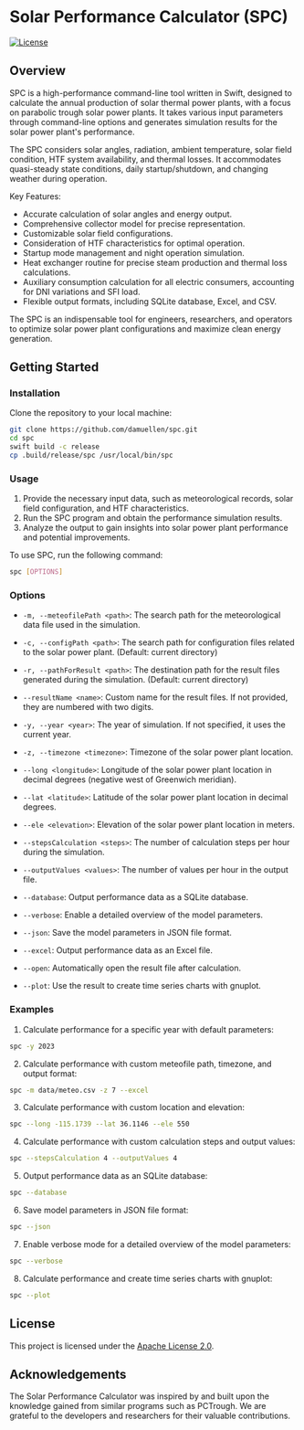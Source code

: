 # Solar Performance Calculator (SPC)
[![License](https://img.shields.io/badge/license-Apache%202.0-blue)](https://opensource.org/licenses/Apache-2.0)

## Overview

SPC is a high-performance command-line tool written in Swift, designed to calculate the annual production of solar thermal power plants, with a focus on parabolic trough solar power plants. It takes various input parameters through command-line options and generates simulation results for the solar power plant's performance.

The SPC considers solar angles, radiation, ambient temperature, solar field condition, HTF system availability, and thermal losses. It accommodates quasi-steady state conditions, daily startup/shutdown, and changing weather during operation.

Key Features:
- Accurate calculation of solar angles and energy output.
- Comprehensive collector model for precise representation.
- Customizable solar field configurations.
- Consideration of HTF characteristics for optimal operation.
- Startup mode management and night operation simulation.
- Heat exchanger routine for precise steam production and thermal loss calculations.
- Auxiliary consumption calculation for all electric consumers, accounting for DNI variations and SFI load.
- Flexible output formats, including SQLite database, Excel, and CSV.

The SPC is an indispensable tool for engineers, researchers, and operators to optimize solar power plant configurations and maximize clean energy generation.

## Getting Started

### Installation

Clone the repository to your local machine:

```bash
git clone https://github.com/damuellen/spc.git
cd spc
swift build -c release
cp .build/release/spc /usr/local/bin/spc
```

### Usage

1. Provide the necessary input data, such as meteorological records, solar field configuration, and HTF characteristics.
2. Run the SPC program and obtain the performance simulation results.
3. Analyze the output to gain insights into solar power plant performance and potential improvements.

To use SPC, run the following command:

```bash
spc [OPTIONS]
```

### Options

- `-m, --meteofilePath <path>`: The search path for the meteorological data file used in the simulation.

- `-c, --configPath <path>`: The search path for configuration files related to the solar power plant. (Default: current directory)

- `-r, --pathForResult <path>`: The destination path for the result files generated during the simulation. (Default: current directory)

- `--resultName <name>`: Custom name for the result files. If not provided, they are numbered with two digits.

- `-y, --year <year>`: The year of simulation. If not specified, it uses the current year.

- `-z, --timezone <timezone>`: Timezone of the solar power plant location.

- `--long <longitude>`: Longitude of the solar power plant location in decimal degrees (negative west of Greenwich meridian).

- `--lat <latitude>`: Latitude of the solar power plant location in decimal degrees.

- `--ele <elevation>`: Elevation of the solar power plant location in meters.

- `--stepsCalculation <steps>`: The number of calculation steps per hour during the simulation.

- `--outputValues <values>`: The number of values per hour in the output file.

- `--database`: Output performance data as a SQLite database.

- `--verbose`: Enable a detailed overview of the model parameters.

- `--json`: Save the model parameters in JSON file format.

- `--excel`: Output performance data as an Excel file.

- `--open`: Automatically open the result file after calculation.

- `--plot`: Use the result to create time series charts with gnuplot.

### Examples

1. Calculate performance for a specific year with default parameters:

```bash
spc -y 2023
```

2. Calculate performance with custom meteofile path, timezone, and output format:

```bash
spc -m data/meteo.csv -z 7 --excel
```

3. Calculate performance with custom location and elevation:

```bash
spc --long -115.1739 --lat 36.1146 --ele 550
```

4. Calculate performance with custom calculation steps and output values:

```bash
spc --stepsCalculation 4 --outputValues 4
```

5. Output performance data as an SQLite database:

```bash
spc --database
```

6. Save model parameters in JSON file format:

```bash
spc --json
```

7. Enable verbose mode for a detailed overview of the model parameters:

```bash
spc --verbose
```

8. Calculate performance and create time series charts with gnuplot:

```bash
spc --plot
```

## License

This project is licensed under the [Apache License 2.0](LICENSE).

## Acknowledgements

The Solar Performance Calculator was inspired by and built upon the knowledge gained from similar programs such as PCTrough.
We are grateful to the developers and researchers for their valuable contributions.
